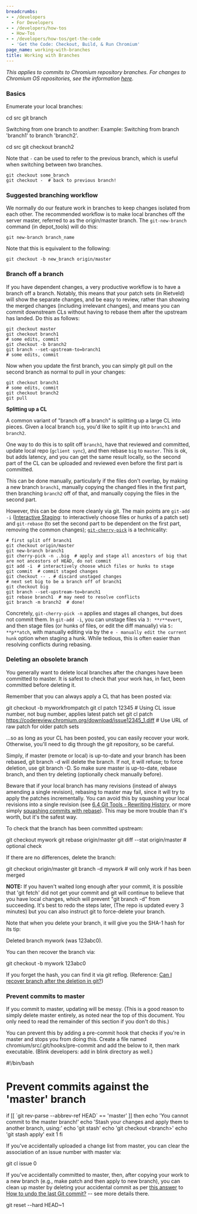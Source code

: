 ```yaml
---
breadcrumbs:
- - /developers
  - For Developers
- - /developers/how-tos
  - How-Tos
- - /developers/how-tos/get-the-code
  - 'Get the Code: Checkout, Build, & Run Chromium'
page_name: working-with-branches
title: Working with Branches
---
```


*This applies to commits to Chromium repository branches. For changes to
Chromium OS repositories, see the information
[here](/chromium-os/how-tos-and-troubleshooting/working-on-a-branch).*

### Basics

Enumerate your local branches:

cd src
git branch

Switching from one branch to another: Example: Switching from branch 'branch1'
to branch 'branch2'.

cd src
git checkout branch2

Note that `-` can be used to refer to the previous branch, which is useful when
switching between two branches.

```none
git checkout some_branch
git checkout -  # back to previous branch!
```

### Suggested branching workflow

We normally do our feature work in branches to keep changes isolated from each
other. The recommended workflow is to make local branches off the server master,
referred to as the origin/master branch. The `git-new-branch` command (in
depot_tools) will do this:

    git new-branch branch_name

Note that this is equivalent to the following:

    git checkout -b new_branch origin/master

### Branch off a branch

If you have dependent changes, a very productive workflow is to have a branch
off a branch. Notably, this means that your patch sets (in Rietveld) will show
the separate changes, and be easy to review, rather than showing the merged
changes (including irrelevant changes), and means you can commit downstream CLs
without having to rebase them after the upstream has landed. Do this as follows:

```none
git checkout master
git checkout branch1
# some edits, commit
git checkout -b branch2
git branch --set-upstream-to=branch1
# some edits, commit
```

Now when you update the first branch, you can simply git pull on the second
branch as normal to pull in your changes:

```none
git checkout branch1
# some edits, commit
git checkout branch2
git pull
```

**Splitting up a CL**

A common variant of "branch off a branch" is splitting up a large CL into
pieces. Given a local branch `big`, you'd like to split it up into `branch1` and
`branch2`.

One way to do this is to split off `branch1`, have that reviewed and committed,
update local repo (`gclient sync`), and then rebase `big` to `master`. This is
ok, but adds latency, and you can get the same result locally, so the second
part of the CL can be uploaded and reviewed even before the first part is
committed.

This can be done manually, particularly if the files don't overlap, by making a
new branch `branch1`, manually copying the changed files in the first part, then
branching `branch2` off of that, and manually copying the files in the second
part.

However, this can be done more cleanly via git. The main points are `git-add -i`
([Interactive
Staging](http://git-scm.com/book/en/Git-Tools-Interactive-Staging): to
interactively choose files or hunks of a patch set) and `git-rebase` (to set the
second part to be dependent on the first part, removing the common changes);
[`git-cherry-pick`](http://git-scm.com/docs/git-cherry-pick) is a technicality:

```none
# first split off branch1
git checkout origin/master
git new-branch branch1
git cherry-pick -n ..big  # apply and stage all ancestors of big that are not ancestors of HEAD, do not commit
git add -i  # interactively choose which files or hunks to stage
git commit  # commit staged changes
git checkout -- . # discard unstaged changes
# next set big to be a branch off of branch1
git checkout big
git branch --set-upstream-to=branch1
git rebase branch1  # may need to resolve conflicts
git branch -m branch2  # done!
```

Concretely, `git-cherry-pick -n` applies and stages all changes, but does not
commit them. In `git-add -i`, you can unstage files via `3: **r**evert`, and
then stage files (or hunks of files, or edit the diff manually) via `5:
**p**atch`, with manually editing via by the `e - manually edit the current
hunk` option when staging a hunk. While tedious, this is often easier than
resolving conflicts during rebasing.

### Deleting an obsolete branch

You generally want to delete local branches after the changes have been
committed to master. It is safest to check that your work has, in fact, been
committed before deleting it.

Remember that you can always apply a CL that has been posted via:

git checkout -b myworkfrompatch
git cl patch 12345 # Using CL issue number, not bug number, applies latest patch
set
git cl patch https://codereview.chromium.org/download/issue12345_1.diff # Use
URL of raw patch for older patch sets

...so as long as your CL has been posted, you can easily recover your work.
Otherwise, you'll need to dig through the git repository, so be careful.

Simply, if master (remote or local) is up-to-date and your branch has been
rebased, git branch -d will delete the branch. If not, it will refuse; to force
deletion, use git branch -D. So make sure master is up-to-date, rebase branch,
and then try deleting (optionally check manually before).

Beware that if your local branch has many revisions (instead of always amending
a single revision), rebasing to master may fail, since it will try to apply the
patches incrementally. You can avoid this by squashing your local revisions into
a single revision (see [6.4 Git Tools - Rewriting
History](http://git-scm.com/book/en/Git-Tools-Rewriting-History), or more simply
[squashing commits with
rebase](http://gitready.com/advanced/2009/02/10/squashing-commits-with-rebase.html)).
This may be more trouble than it's worth, but it's the safest way.

To check that the branch has been committed upstream:

git checkout mywork
git rebase origin/master
git diff --stat origin/master # optional check

If there are no differences, delete the branch:

git checkout origin/master
git branch -d mywork # will only work if has been merged

**NOTE:** If you haven't waited long enough after your commit, it is possible
that 'git fetch' did not get your commit and git will continue to believe that
you have local changes, which will prevent "git branch -d" from succeeding. It's
best to redo the steps later, (The repo is updated every 3 minutes) but you can
also instruct git to force-delete your branch.

Note that when you delete your branch, it will give you the SHA-1 hash for its
tip:

Deleted branch mywork (was 123abc0).

You can then recover the branch via:

git checkout -b mywork 123abc0

If you forget the hash, you can find it via git reflog. (Reference: [Can I
recover branch after the deletion in
git?](http://stackoverflow.com/questions/3640764/can-i-recover-branch-after-the-deletion-in-git))

### Prevent commits to master

If you commit to master, updating will be messy. (This is a good reason to
simply delete master entirely, as noted near the top of this document. You only
need to read the remainder of this section if you don't do this.)

You can prevent this by adding a pre-commit hook that checks if you're in master
and stops you from doing this. Create a file named
chromium/src/.git/hooks/pre-commit and add the below to it, then mark
executable. (Blink developers: add in blink directory as well.)

#!/bin/bash
# Prevent commits against the 'master' branch
if \[\[ \`git rev-parse --abbrev-ref HEAD\` == 'master' \]\]
then
echo 'You cannot commit to the master branch!'
echo 'Stash your changes and apply them to another branch, using:'
echo 'git stash'
echo 'git checkout &lt;branch&gt;'
echo 'git stash apply'
exit 1
fi

If you've accidentally uploaded a change list from master, you can clear the
association of an issue number with master via:

git cl issue 0

If you've accidentally committed to master, then, after copying your work to a
new branch (e.g., make patch and then apply to new branch), you can clean up
master by deleting your accidental commit as per [this
answer](http://stackoverflow.com/a/6866485) to [How to undo the last Git
commit?](http://stackoverflow.com/questions/927358/how-to-undo-the-last-git-commit)
-- see more details there.

git reset --hard HEAD~1